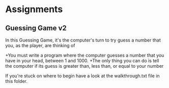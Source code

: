 # Assignments 

## Guessing Game v2

In this Guessing Game, it's the computer's turn to try guess a number that you, as the player, are thinking of

+You must write a program where the computer guesses a number that you have in your head, between 1 and 1000.
+The only thing you can do is tell the computer if its guess is greater than, less than, or equal to your number

If you're stuck on where to begin have a look at the walkthrough.txt file in this folder. 